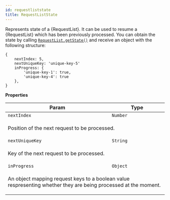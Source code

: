 ```yaml
---
id: requestliststate
title: RequestListState
---
```


<a name="RequestListState"></a>

Represents state of a {RequestList}. It can be used to resume a {RequestList} which has been previously processed. You can obtain the state by calling
[`RequestList.getState()`](<../api/requestlist#getState()>) and receive an object with the following structure:

```
{
    nextIndex: 5,
    nextUniqueKey: 'unique-key-5'
    inProgress: {
        'unique-key-1': true,
        'unique-key-4': true
    },
}
```

**Properties**

<table>
<thead>
<tr>
<th>Param</th><th>Type</th>
</tr>
</thead>
<tbody>
<tr>
<td><code>nextIndex</code></td><td><code>Number</code></td>
</tr>
<tr>
<td colspan="3"><p>Position of the next request to be processed.</p>
</td></tr><tr>
<td><code>nextUniqueKey</code></td><td><code>String</code></td>
</tr>
<tr>
<td colspan="3"><p>Key of the next request to be processed.</p>
</td></tr><tr>
<td><code>inProgress</code></td><td><code>Object<String, Boolean></code></td>
</tr>
<tr>
<td colspan="3"><p>An object mapping request keys to a boolean value respresenting whether they are being processed at the moment.</p>
</td></tr></tbody>
</table>
